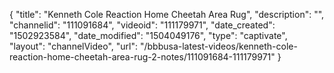 {
    "title": "Kenneth Cole Reaction Home Cheetah Area Rug",
    "description": "",
    "channelid": "111091684",
    "videoid": "111179971",
    "date_created": "1502923584",
    "date_modified": "1504049176",
    "type": "captivate",
    "layout": "channelVideo",
    "url": "\/bbbusa-latest-videos\/kenneth-cole-reaction-home-cheetah-area-rug-2-notes\/111091684-111179971"
}